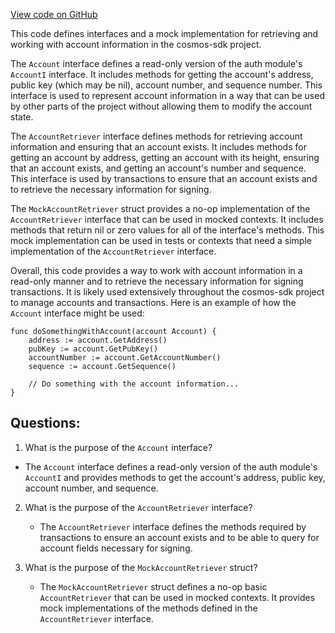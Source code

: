 [View code on GitHub](https://github.com/cosmos/cosmos-sdk/blob/main/client/account_retriever.go)

This code defines interfaces and a mock implementation for retrieving and working with account information in the cosmos-sdk project. 

The `Account` interface defines a read-only version of the auth module's `AccountI` interface. It includes methods for getting the account's address, public key (which may be nil), account number, and sequence number. This interface is used to represent account information in a way that can be used by other parts of the project without allowing them to modify the account state.

The `AccountRetriever` interface defines methods for retrieving account information and ensuring that an account exists. It includes methods for getting an account by address, getting an account with its height, ensuring that an account exists, and getting an account's number and sequence. This interface is used by transactions to ensure that an account exists and to retrieve the necessary information for signing.

The `MockAccountRetriever` struct provides a no-op implementation of the `AccountRetriever` interface that can be used in mocked contexts. It includes methods that return nil or zero values for all of the interface's methods. This mock implementation can be used in tests or contexts that need a simple implementation of the `AccountRetriever` interface.

Overall, this code provides a way to work with account information in a read-only manner and to retrieve the necessary information for signing transactions. It is likely used extensively throughout the cosmos-sdk project to manage accounts and transactions. Here is an example of how the `Account` interface might be used:

```
func doSomethingWithAccount(account Account) {
    address := account.GetAddress()
    pubKey := account.GetPubKey()
    accountNumber := account.GetAccountNumber()
    sequence := account.GetSequence()

    // Do something with the account information...
}
```
## Questions: 
 1. What is the purpose of the `Account` interface?
   - The `Account` interface defines a read-only version of the auth module's `AccountI` and provides methods to get the account's address, public key, account number, and sequence.

2. What is the purpose of the `AccountRetriever` interface?
   - The `AccountRetriever` interface defines the methods required by transactions to ensure an account exists and to be able to query for account fields necessary for signing.

3. What is the purpose of the `MockAccountRetriever` struct?
   - The `MockAccountRetriever` struct defines a no-op basic `AccountRetriever` that can be used in mocked contexts. It provides mock implementations of the methods defined in the `AccountRetriever` interface.